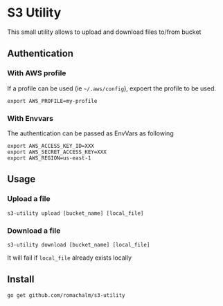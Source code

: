 # S3 Utility

This small utility allows to upload and download files to/from bucket

## Authentication

### With AWS profile

If a profile can be used (ie `~/.aws/config`), expoert the profile to be used.
```
export AWS_PROFILE=my-profile
```

### With Envvars

The authentication can be passed as EnvVars as following
```
export AWS_ACCESS_KEY_ID=XXX
export AWS_SECRET_ACCESS_KEY=XXX
export AWS_REGION=us-east-1
```

## Usage

### Upload a file

```
s3-utility upload [bucket_name] [local_file]
```

### Download a file

```
s3-utility download [bucket_name] [local_file]
```

It will fail if `local_file` already exists locally

## Install

```
go get github.com/romachalm/s3-utility
```

